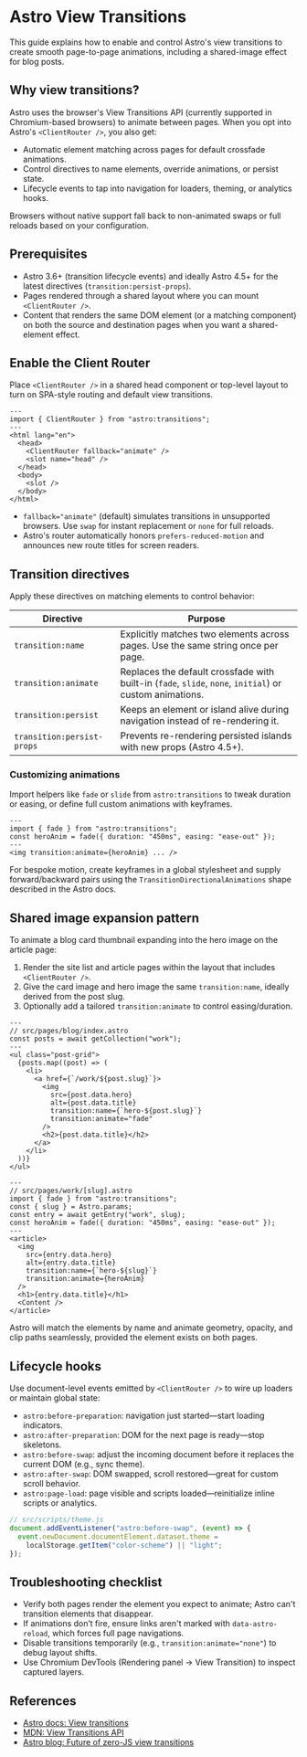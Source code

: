 # Astro View Transitions

This guide explains how to enable and control Astro's view transitions to create smooth page-to-page animations, including a shared-image effect for blog posts.

## Why view transitions?

Astro uses the browser's View Transitions API (currently supported in Chromium-based browsers) to animate between pages. When you opt into Astro's `<ClientRouter />`, you also get:

- Automatic element matching across pages for default crossfade animations.
- Control directives to name elements, override animations, or persist state.
- Lifecycle events to tap into navigation for loaders, theming, or analytics hooks.

Browsers without native support fall back to non-animated swaps or full reloads based on your configuration.

## Prerequisites

- Astro 3.6+ (transition lifecycle events) and ideally Astro 4.5+ for the latest directives (`transition:persist-props`).
- Pages rendered through a shared layout where you can mount `<ClientRouter />`.
- Content that renders the same DOM element (or a matching component) on both the source and destination pages when you want a shared-element effect.

## Enable the Client Router

Place `<ClientRouter />` in a shared head component or top-level layout to turn on SPA-style routing and default view transitions.

```astro
---
import { ClientRouter } from "astro:transitions";
---
<html lang="en">
  <head>
    <ClientRouter fallback="animate" />
    <slot name="head" />
  </head>
  <body>
    <slot />
  </body>
</html>
```

- `fallback="animate"` (default) simulates transitions in unsupported browsers. Use `swap` for instant replacement or `none` for full reloads.
- Astro's router automatically honors `prefers-reduced-motion` and announces new route titles for screen readers.

## Transition directives

Apply these directives on matching elements to control behavior:

| Directive | Purpose |
| --- | --- |
| `transition:name` | Explicitly matches two elements across pages. Use the same string once per page. |
| `transition:animate` | Replaces the default crossfade with built-in (`fade`, `slide`, `none`, `initial`) or custom animations. |
| `transition:persist` | Keeps an element or island alive during navigation instead of re-rendering it. |
| `transition:persist-props` | Prevents re-rendering persisted islands with new props (Astro 4.5+). |

### Customizing animations

Import helpers like `fade` or `slide` from `astro:transitions` to tweak duration or easing, or define full custom animations with keyframes.

```astro
---
import { fade } from "astro:transitions";
const heroAnim = fade({ duration: "450ms", easing: "ease-out" });
---
<img transition:animate={heroAnim} ... />
```

For bespoke motion, create keyframes in a global stylesheet and supply forward/backward pairs using the `TransitionDirectionalAnimations` shape described in the Astro docs.

## Shared image expansion pattern

To animate a blog card thumbnail expanding into the hero image on the article page:

1. Render the site list and article pages within the layout that includes `<ClientRouter />`.
2. Give the card image and hero image the same `transition:name`, ideally derived from the post slug.
3. Optionally add a tailored `transition:animate` to control easing/duration.

```astro
---
// src/pages/blog/index.astro
const posts = await getCollection("work");
---
<ul class="post-grid">
  {posts.map((post) => (
    <li>
      <a href={`/work/${post.slug}`}>
        <img
          src={post.data.hero}
          alt={post.data.title}
          transition:name={`hero-${post.slug}`}
          transition:animate="fade"
        />
        <h2>{post.data.title}</h2>
      </a>
    </li>
  ))}
</ul>
```

```astro
---
// src/pages/work/[slug].astro
import { fade } from "astro:transitions";
const { slug } = Astro.params;
const entry = await getEntry("work", slug);
const heroAnim = fade({ duration: "450ms", easing: "ease-out" });
---
<article>
  <img
    src={entry.data.hero}
    alt={entry.data.title}
    transition:name={`hero-${slug}`}
    transition:animate={heroAnim}
  />
  <h1>{entry.data.title}</h1>
  <Content />
</article>
```

Astro will match the elements by name and animate geometry, opacity, and clip paths seamlessly, provided the element exists on both pages.

## Lifecycle hooks

Use document-level events emitted by `<ClientRouter />` to wire up loaders or maintain global state:

- `astro:before-preparation`: navigation just started—start loading indicators.
- `astro:after-preparation`: DOM for the next page is ready—stop skeletons.
- `astro:before-swap`: adjust the incoming document before it replaces the current DOM (e.g., sync theme).
- `astro:after-swap`: DOM swapped, scroll restored—great for custom scroll behavior.
- `astro:page-load`: page visible and scripts loaded—reinitialize inline scripts or analytics.

```js
// src/scripts/theme.js
document.addEventListener("astro:before-swap", (event) => {
  event.newDocument.documentElement.dataset.theme =
    localStorage.getItem("color-scheme") || "light";
});
```

## Troubleshooting checklist

- Verify both pages render the element you expect to animate; Astro can't transition elements that disappear.
- If animations don’t fire, ensure links aren't marked with `data-astro-reload`, which forces full page navigations.
- Disable transitions temporarily (e.g., `transition:animate="none"`) to debug layout shifts.
- Use Chromium DevTools (Rendering panel → View Transition) to inspect captured layers.

## References

- [Astro docs: View transitions](https://docs.astro.build/en/guides/view-transitions/)
- [MDN: View Transitions API](https://developer.mozilla.org/en-US/docs/Web/API/View_Transition_API)
- [Astro blog: Future of zero-JS view transitions](https://astro.build/blog/future-of-astro-zero-js-view-transitions/)
